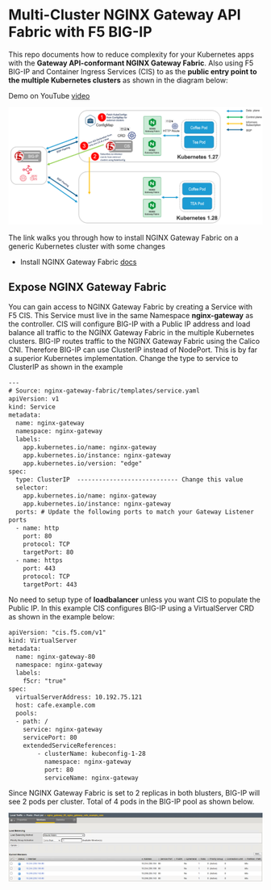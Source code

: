 # Multi-Cluster NGINX Gateway API Fabric with F5 BIG-IP

This repo documents how to reduce complexity for your Kubernetes apps with the **Gateway API-conformant NGINX Gateway Fabric**. Also using F5 BIG-IP and Container Ingress Services (CIS) to as the **public entry point to the multiple Kubernetes clusters** as shown in the diagram below:

Demo on YouTube [video]()

![diagram](https://github.com/mdditt2000/k8s-bigip-ctlr/blob/main/user_guides/multi-cluster-nginx-gateway-fabric/diagram/2023-12-06_15-03-42.png)

The link walks you through how to install NGINX Gateway Fabric on a generic Kubernetes cluster with some changes

* Install NGINX Gateway Fabric [docs](https://docs.nginx.com/nginx-gateway-fabric/installation/)

## Expose NGINX Gateway Fabric

You can gain access to NGINX Gateway Fabric by creating a Service with F5 CIS. This Service must live in the same Namespace **nginx-gateway** as the controller. CIS will configure BIG-IP with a Public IP address and load balance all traffic to the NGINX Gateway Fabric in the multiple Kubernetes clusters. BIG-IP routes traffic to the NGINX Gateway Fabric using the Calico CNI. Therefore BIG-IP can use ClusterIP instead of NodePort. This is by far a superior Kubernetes implementation. Change the type to service to ClusterIP as shown in the example

```
---
# Source: nginx-gateway-fabric/templates/service.yaml
apiVersion: v1
kind: Service
metadata:
  name: nginx-gateway
  namespace: nginx-gateway
  labels:
    app.kubernetes.io/name: nginx-gateway
    app.kubernetes.io/instance: nginx-gateway
    app.kubernetes.io/version: "edge"
spec:
  type: ClusterIP  ---------------------------- Change this value
  selector:
    app.kubernetes.io/name: nginx-gateway
    app.kubernetes.io/instance: nginx-gateway
  ports: # Update the following ports to match your Gateway Listener ports
  - name: http
    port: 80
    protocol: TCP
    targetPort: 80
  - name: https
    port: 443
    protocol: TCP
    targetPort: 443
```

No need to setup type of **loadbalancer** unless you want CIS to populate the Public IP. In this example CIS configures BIG-IP using a VirtualServer CRD as shown in the example below:

```
apiVersion: "cis.f5.com/v1"
kind: VirtualServer
metadata:
  name: nginx-gateway-80
  namespace: nginx-gateway
  labels:
    f5cr: "true"
spec:
  virtualServerAddress: 10.192.75.121
  host: cafe.example.com
  pools:
  - path: /
    service: nginx-gateway
    servicePort: 80
    extendedServiceReferences:
        - clusterName: kubeconfig-1-28
          namespace: nginx-gateway
          port: 80
          serviceName: nginx-gateway
```
Since NGINX Gateway Fabric is set to 2 replicas in both blusters, BIG-IP will see 2 pods per cluster. Total of 4 pods in the BIG-IP pool as shown below. 

![pool](https://github.com/mdditt2000/k8s-bigip-ctlr/blob/main/user_guides/multi-cluster-nginx-gateway-fabric/diagram/2023-12-06_14-44-45.png)





